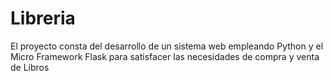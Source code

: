 # Libreria
El proyecto consta del desarrollo de un sistema web empleando Python y el Micro Framework Flask para satisfacer las necesidades de compra y venta de Libros 
